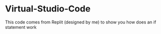 # Virtual-Studio-Code
This code comes from Replit (designed by me) to show you how does an if statement work
